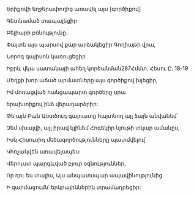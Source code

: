 Երիքովի եղջերափողից առավել այս [գործիքով]


Գետնամած տապալեցիր


Բելիարի բռնությունը.


Փայտե այս պարսով քար արձակեցիր Գողիաթի վրա,


Նորոգ գայիսոն կառուցեցիր


Իբրև վկա սատանայի ահեղ կործանման287Հմմտ. Հեսու Ը. 18-19


Մեղքի խոր աճած արմատները այս գործիքով խլեցիր,


Իմ մոռացված հանցապարտ գործերը սրա


երախտիքով ինձ վերադարձրիր:


Թե այն Բան Աստծուդ գալուստը հայտնող այլ ձայն անվանեմ՝


Չեմ սխալվի, այլ իրավ կլինեմ Հոգեկիր նյութի տկար ամանըս,


Իսկ Հիսուսիդ մեծագործությունները պատմվելով՝


Կհռչակվեն առավելապես:


Վերուստ պարգևված բյուր օգնություններ,


Որ դու ես տալիս, Այս անպատսպար ապավինությունից


Ի զարմացումն՝ երկրայիններին տրամադրեցիր: